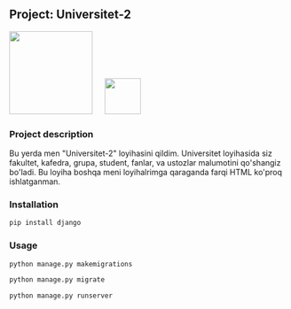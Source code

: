 ## Project: Universitet-2



<img src="https://www.djangoproject.com/m/img/logos/django-logo-negative.png" width="150">
&emsp;
<img src="https://upload.wikimedia.org/wikipedia/commons/thumb/c/c3/Python-logo-notext.svg/1200px-Python-logo-notext.svg.png" width="65">

### Project description

Bu yerda men "Universitet-2" loyihasini qildim. Universitet loyihasida siz fakultet, kafedra, grupa, student, fanlar, va ustozlar malumotini qo'shangiz bo'ladi. Bu loyiha boshqa meni loyihalrimga qaraganda farqi HTML ko'proq ishlatganman.

### Installation

```bash and another
pip install django
```
### Usage

```bash and another
python manage.py makemigrations

python manage.py migrate

python manage.py runserver
```